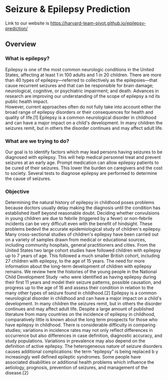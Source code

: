 # Seizure & Epilepsy Prediction

Link to our website is https://harvard-team-pivot.github.io/epilepsy-prediction/

## Overview

### What is epilepsy?

Epilepsy is one of the most common neurologic conditions in the United States, affecting at least 1 in 100 adults and 1 in 20 children. There are more than 40 types of epilepsy—referred to collectively as the epilepsies—that cause recurrent
seizures and that can be responsible for brain damage; neurological, cognitive, or psychiatric impairment; and death. Advances in research are improving our understanding of the scope of epilepsy a nd its public health impact.<br/> However,
current approaches often do not fully take into account either the broad range of epilepsy disorders or their consequences for health and quality of life.[1] Epilepsy is a common neurological disorder in childhood and can have a major
impact on a child's development. In many children the seizures remit, but in others the disorder continues and may affect adult life.

### What are we trying to do?

Our goal is to identify factors which may lead persons having seizures to be diagnosed with epilepsy. This will help medical personnel treat and prevent seizures at an early age. Prompt medication can allow epilepsy patients to be cured
of their seizures. This lower the burden on caregivers and the cost to society. Several tests to diagnose epilepsy are performed to determine the cause of seizures.

### Objective
Determining the natural history of epilepsy in childhood poses problems because doctors usually delay making the diagnosis until the condition has established itself beyond reasonable doubt. Deciding whether convulsions in young children are due to febrile (triggered by a fever) or non-febrile incidents can be very difficult even with the benefit of hindsight. These problems bedevil the accurate epidemiological study of children's epilepsy. Many cross-sectional studies of children's epilepsy have been carried out on a variety of samples drawn from medical or educational sources, including community hospitals, general practitioners and cities. From the United States two large cohort studies have followed children with epilepsy up to 7 years of age. This followed a much smaller British cohort, including 27 children with epilepsy, to the age of 15 years. The need for more information about the long-term development of children with epilepsy remains. We review here the histories of the young people in the National Child Development Study -who were identified as having epilepsy during their first 11 years and model their seizure patterns, possible causation, and progress up to the age of 16 and assess their condition in relation to the many other types of seizure found in childhood.[2]
Epilepsy is a common neurological disorder in childhood and can have a major impact on a child's development. In many children the seizures remit, but in others the disorder continues and may affect adult life. Despite a large amount of published literature from many countries on the incidence of epilepsy in childhood, comparatively little is known about the long term prospects for those who have epilepsy in childhood. There is considerable difficulty in comparing studies; variations in incidence rates may not only reflect differences in occurrence but also differences in case definition, diagnostic accuracy, and study populations. Variations in prevalence may also depend on the definition of active epilepsy. The heterogeneous nature of seizure disorders causes addi­tional complications: the term “epilepsy” is being replaced b y increasingly well defined epileptic syndromes. Some people have associated disabilities or additional health problems which influence the aeti­ology, prognosis, prevention of seizures, and manage­ment of the disease.[2]

